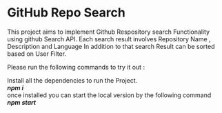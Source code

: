 # GitHub Repo Search

This project aims to implement Github Respository search Functionality using github Search API.
Each search result involves Repository Name , Description and Language
In addition to that search Result can be sorted based on User Filter.


Please run the following commands to try it out :

Install all the dependencies to run the Project.<br>
<i><b>npm i</b></i> <br>
once installed you can start the local version by the following command <br>
<i><b>npm start</b></i>
